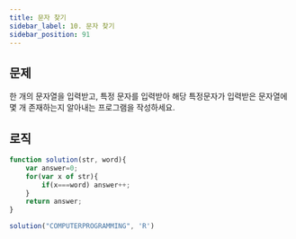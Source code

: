 ```yaml
---
title: 문자 찾기
sidebar_label: 10. 문자 찾기
sidebar_position: 91
---
```


## 문제 
한 개의 문자열을 입력받고, 특정 문자를 입력받아 해당 특정문자가 입력받은 문자열에 몇 개 존재하는지 알아내는 프로그램을 작성하세요.

## 로직

```js
function solution(str, word){
    var answer=0;
    for(var x of str){
        if(x===word) answer++;
    }
    return answer;
}

solution("COMPUTERPROGRAMMING", 'R')
```




